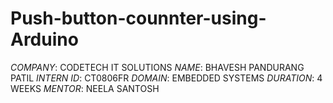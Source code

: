 # Push-button-counnter-using-Arduino
*COMPANY*: CODETECH IT SOLUTIONS
*NAME*: BHAVESH PANDURANG PATIL
*INTERN ID*: CT0806FR
*DOMAIN*: EMBEDDED SYSTEMS
*DURATION*: 4 WEEKS
*MENTOR*: NEELA SANTOSH
